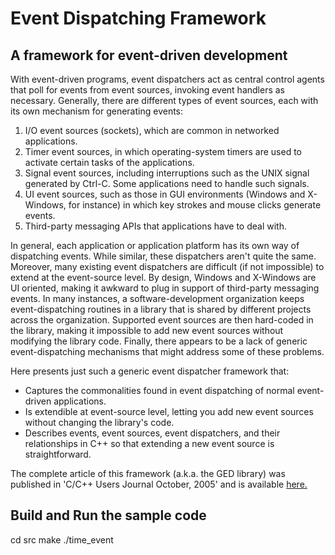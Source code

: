 # Event Dispatching Framework

## A framework for event-driven development

With event-driven programs, event dispatchers act as central control agents that poll for events from event sources, invoking event handlers as necessary. Generally, there are different types of event sources, each with its own mechanism for generating events:

1. I/O event sources (sockets), which are common in networked applications.
2. Timer event sources, in which operating-system timers are used to activate certain tasks of the applications.
3. Signal event sources, including interruptions such as the UNIX signal generated by Ctrl-C. Some applications need to handle such signals.
4. UI event sources, such as those in GUI environments (Windows and X-Windows, for instance) in which key strokes and mouse clicks generate events.
5. Third-party messaging APIs that applications have to deal with.

In general, each application or application platform has its own way of dispatching events. While similar, these dispatchers aren't quite the same. Moreover, many existing event dispatchers are difficult (if not impossible) to extend at the event-source level. By design, Windows and X-Windows are UI oriented, making it awkward to plug in support of third-party messaging events. In many instances, a software-development organization keeps event-dispatching routines in a library that is shared by different projects across the organization. Supported event sources are then hard-coded in the library, making it impossible to add new event sources without modifying the library code. Finally, there appears to be a lack of generic event-dispatching mechanisms that might address some of these problems.

Here presents just such a generic event dispatcher framework that:
- Captures the commonalities found in event dispatching of normal event-driven applications.
- Is extendible at event-source level, letting you add new event sources without changing the library's code.
- Describes events, event sources, event dispatchers, and their relationships in C++ so that extending a new event source is straightforward.

The complete article of this framework (a.k.a. the GED library)  was published in 'C/C++ Users Journal October, 2005' and is available 
[here.](https://docs.google.com/document/d/1EcIYACAjEQcUT-EuDHr1A-AvaaMyiowMaxsCCyjBVX8/edit?usp=sharing)


## Build and Run the sample code
cd src
make
./time_event


